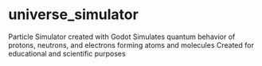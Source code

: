 # universe_simulator

Particle Simulator created with Godot
Simulates quantum behavior of protons, neutrons, and electrons forming atoms and molecules
Created for educational and scientific purposes
